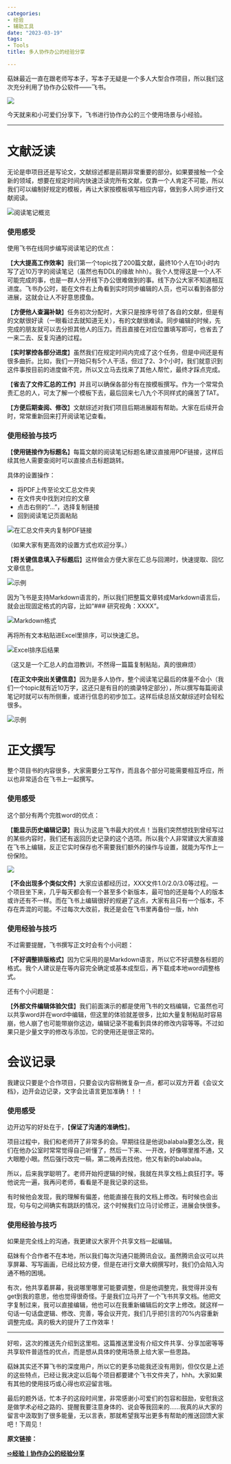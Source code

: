 ```yaml
---
categories:
- 经验
- 辅助工具
date: "2023-03-19"
tags:
- Tools
title: 多人协作办公的经验分享

---
```


萜妹最近一直在跟老师写本子，写本子无疑是一个多人大型合作项目，所以我们这次充分利用了协作办公软件——飞书。

<!--more-->

![](https://tie-1315290370.cos.ap-beijing.myqcloud.com/TIE/20230319202231.png)

今天就来和小可爱们分享下，飞书进行协作办公的三个使用场景与小经验。


---
# 文献泛读

无论是申项目还是写论文，文献综述都是前期非常重要的部分。如果要接触一个全新的领域，想要在规定时间内快速泛读完所有文献，仅靠一个人肯定不可能，所以我们可以编制好规定的模板，再让大家按模板填写相应内容，做到多人同步进行文献阅读。

![阅读笔记概览](https://tie-1315290370.cos.ap-beijing.myqcloud.com/TIE/20230319200637.png)

### 使用感受

使用飞书在线同步编写阅读笔记的优点：

【**大大提高工作效率**】我们第一个topic找了200篇文献，最终10个人在10小时内写了近10万字的阅读笔记（虽然也有DDL的缘故 hhh）。我个人觉得这是一个人不可能完成的事，也是一群人分开线下办公很难做到的事。线下办公大家不知道相互进度。飞书办公时，能在文件右上角看到实时同步编辑的人员，也可以看到各部分进展，这就会让人不好意思摸鱼。

【**方便他人查漏补缺**】任务初次分配时，大家只是按序号领了各自的文献，但是有的文献很好读（一眼看过去就知道无关），有的文献很难读。同步编辑的时候，先完成的朋友就可以去分担其他人的压力。而且直接在对应位置填写即可，也省去了一来二去、反复沟通的过程。

【**实时掌控各部分进度**】虽然我们在规定时间内完成了这个任务，但是中间还是有很多曲折。比如，我们一开始只有5个人干活，但过了2、3个小时，我们就意识到这件事按目前的进度做不完，所以又立马去找来了其他人帮忙，最终才踩点完成。

【**省去了文件汇总的工作**】并且可以确保各部分有在按模板撰写。作为一个常常负责汇总的人，可太了解一个模板下去，最后回来七八九个不同样式的痛苦了TAT。

【**方便后期查阅、修改**】文献综述对我们项目后期进展超有帮助。大家在后续开会时，常常重新回来打开阅读笔记查看。

### 使用经验与技巧

【**使用链接作为标题名**】每篇文献的阅读笔记标题名建议直接用PDF链接，这样后续其他人需要查阅时可以直接点击标题跳转。

具体的设置操作：
- 将PDF上传至论文汇总文件夹
- 在文件夹中找到对应的文章
- 点击右侧的“...”，选择复制链接
- 回到阅读笔记页面粘贴

![在汇总文件夹内复制PDF链接](https://tie-1315290370.cos.ap-beijing.myqcloud.com/TIE/20230319202655.png)

（如果大家有更高效的设置方式也欢迎分享。）

【**将关键信息填入子标题后**】这样做会方便大家在汇总与回溯时，快速提取、回忆文章信息。

![示例](https://tie-1315290370.cos.ap-beijing.myqcloud.com/TIE/20230319211628.png)

因为飞书是支持Markdown语言的，所以我们把整篇文章转成Markdown语言后，就会出现固定格式的内容，比如“### 研究视角：XXXX”。

![Markdown格式](https://files.mdnice.com/user/24987/af165497-fbc6-4fa4-8cb1-5e875cfdb231.png)

再将所有文本粘贴进Excel里排序，可以快速汇总。

![Excel排序后结果](https://files.mdnice.com/user/24987/9bc7c510-2872-4109-9210-dd8e7db3b671.png)

（这又是一个汇总人的血泪教训，不然得一篇篇复制粘贴，真的很麻烦）

【**在正文中突出关键信息**】因为是多人协作，整个阅读笔记最后的体量不会小（我们一个topic就有近10万字，这还只是有目的的摘录特定部分），所以撰写每篇阅读笔记时就可以有所侧重，或进行信息的初步加工。这样后续总括文献综述时会轻松很多。

![示例](https://tie-1315290370.cos.ap-beijing.myqcloud.com/TIE/20230319211155.png)

# 正文撰写

整个项目书的内容很多，大家需要分工写作，而且各个部分可能需要相互呼应，所以也非常适合在飞书上一起撰写。

### 使用感受

这个部分有两个完胜word的优点：

【**能显示历史编辑记录**】我认为这是飞书最大的优点！当我们突然想找到曾经写过的某些内容时，我们还有返回历史记录的这个选项。所以我个人非常建议大家直接在飞书上编辑，反正它实时保存也不需要我们额外的操作与设置，就能为写作上一份保险。

![](https://tie-1315290370.cos.ap-beijing.myqcloud.com/TIE/20230319223936.png)

【**不会出现多个类似文件**】大家应该都经历过，XXX文件1.0/2.0/3.0等过程。一个项目坐下来，几乎每天都会有一个甚至多个新版本，最可怕的还是每个人的版本或许还有不一样。而在飞书上编辑很好的规避了这点，大家有且只有一个版本，不存在弄混的可能。不过每次大改前，我还是会在飞书里再备份一版，hhh

### 使用经验与技巧

不过需要提醒，飞书撰写正文时会有个小问题：

【**不好调整排版格式**】因为它采用的是Markdown语言，所以它不好调整各标题的格式。我个人建议是在等内容完全确定或基本成型后，再下载成本地word调整格式。

还有个小问题是：

【**外部文件编辑体验欠佳**】我们前面演示的都是使用飞书的文档编辑，它虽然也可以共享word并在word中编辑，但这里的体验就差很多，比如大量复制粘贴时容易崩，他人崩了也可能带崩你这边，编辑记录不能看到具体的修改内容等等。不过如果只是少量文字的修改与添加，它的使用还是很正常的。

# 会议记录

我建议只要是个合作项目，只要会议内容稍微复杂一点，都可以双方开着《会议文档》，边开会边记录，文字会比语言更加准确！！！

### 使用感受

边开边写的好处在于，【**保证了沟通的准确性**】。

项目过程中，我们和老师开了非常多的会。早期往往是他说balabala要怎么改，我们在他办公室时常常觉得自己听懂了，然后一下来、一开改，好像哪里推不通，又大眼瞪小眼。然后强行改完一稿，第二晚再去找他，他又有新的balabala。

所以，后来我学聪明了。老师开始捋逻辑的时候，我就在共享文档上疯狂打字。等他说完一遍，我再问老师，看看是不是我记录的这些。

有时候他会发现，我的理解有偏差，他能直接在我的文档上修改。有时候也会出现，句与句之间确实有跳跃的情况，这个时候我们立马讨论修正，进展会快很多。

### 使用经验与技巧

如果是完全线上的沟通，我更建议大家开个共享文档一起编辑。

萜妹有个合作者不在本地，所以我们每次沟通只能腾讯会议。虽然腾讯会议可以共享屏幕、写写画画，已经比较方便，但是在进行文章大纲撰写时，我们仍会陷入沟通不畅的困境。

有次，他共享着屏幕，我说哪里哪里可能要调整，但是他调整完，我觉得并没有get到我的意思，他也觉得很奇怪。于是我们立马开了一个飞书共享文档。他把文字复制过来，我可以直接编辑，他也可以在我重新编辑后的文字上修改。就这样一句话一句话盘逻辑、修改、完善，等会议开完，我们几乎把引言的70%内容重新调整完成。真的极大的提升了工作效率！

---

好啦，这次的推送先介绍到这里啦。这篇推送里没有介绍文件共享、分享加密等等共享软件普适性的优点，而是想从具体的使用场景上给大家一些思路。

萜妹其实还不算飞书的深度用户，所以它的更多功能我还没有用到，但仅仅是上述的这些特点，已经让我决定以后每个项目都要建个飞书文件夹了，hhh。大家如果有其他的使用技巧或心得也欢迎留言哦。

最后的题外话，忙本子的这段时间里，非常感谢小可爱们的包容和鼓励，安慰我这是做学术必经之路的、提醒我要注意身体的、说会等我回来的……我真的从大家的留言中汲取到了很多能量，无以言表，那就希望我写出更多有帮助的推送回馈大家吧！下周见！

**原文链接：**

**[➪经验丨协作办公的经验分享](https://mp.weixin.qq.com/s?__biz=MzIwMDk1OTM2OQ==&mid=2247487959&idx=1&sn=58259e67d4fe3608fabd1c770981b954&chksm=96f46531a183ec2794480894899a1370aca9c44048c60b85e9945c99bf22b8e5933c3a1f33d8&token=529477482&lang=zh_CN#rd)**
